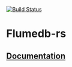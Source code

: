 [![Build Status](https://travis-ci.com/ssbrs/flumedb-rs.svg?branch=master)](https://travis-ci.com/ssbrs/flumedb-rs)

# Flumedb-rs

## [Documentation](http://scuttlebutt.rs/flumedb-rs/flumedb/)
